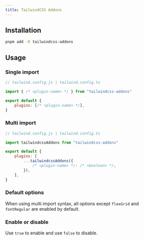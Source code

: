 ```yaml
---
title: TailwindCSS Addons
---
```


## Installation

```bash
pnpm add -D tailwindcss-addons
```

## Usage

### Single import

<!-- prettier-ignore -->
```js
// tailwind.config.js | tailwind.config.ts

import { /* <plugin-name> */ } from "tailwindcss-addons"

export default {
    plugins: [/* <plugin-name> */],
}
```

### Multi import

```js
// tailwind.config.js | tailwind.config.ts

import tailwindcssAddons from "tailwindcss-addons"

export default {
    plugins: [
        ...tailwindcssAddons({
            /* <plugin-name> */: /* <boolean> */,
        }),
    ],
}
```

### Default options

When using multi import syntax, all options except `flexGrid` and `fontRegular` are enabled by default.

### Enable or disable

Use `true` to enable and use `false` to disable.
